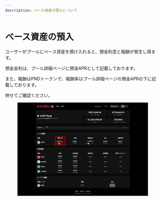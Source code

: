 ```yaml
---
description: ベース資産の預入について
---
```


# ベース資産の預入

ユーザーがプールにベース資産を預け入れると、預金利息と報酬が発生し得ます。

預金金利は、プール詳細ページに預金APRとして記載しております。

また、報酬はPNDトークンで、報酬率はプール詳細ページの預金APRの下に記載しております。

併せてご確認ください。

<figure><img src="../.gitbook/assets/Group 18.png" alt=""><figcaption></figcaption></figure>

